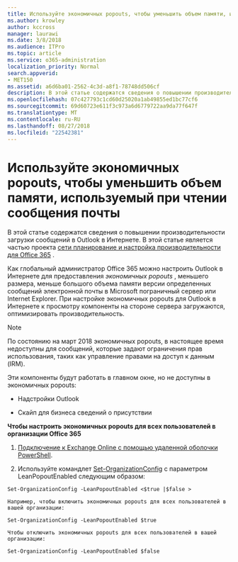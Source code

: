 ```yaml
---
title: Используйте экономичных popouts, чтобы уменьшить объем памяти, используемый при чтении сообщения почты
ms.author: krowley
author: kccross
manager: laurawi
ms.date: 3/8/2018
ms.audience: ITPro
ms.topic: article
ms.service: o365-administration
localization_priority: Normal
search.appverid:
- MET150
ms.assetid: a6d6ba01-2562-4c3d-a8f1-78748dd506cf
description: В этой статье содержатся сведения о повышении производительности загрузки сообщений в Outlook в Интернете.
ms.openlocfilehash: 07c427793c1cd60d25020a1ab49855ed1bc77cf6
ms.sourcegitcommit: 69d60723e611f3c973a6d6779722aa9da77f647f
ms.translationtype: MT
ms.contentlocale: ru-RU
ms.lasthandoff: 08/27/2018
ms.locfileid: "22542381"
---
```

# <a name="use-lean-popouts-to-reduce-memory-used-when-reading-mail-messages"></a>Используйте экономичных popouts, чтобы уменьшить объем памяти, используемый при чтении сообщения почты

В этой статье содержатся сведения о повышении производительности загрузки сообщений в Outlook в Интернете. В этой статье является частью проекта [сети планирование и настройка производительности для Office 365](https://aka.ms/tune) .
   
Как глобальный администратор Office 365 можно настроить Outlook в Интернете для предоставления *экономичных popouts* , меньшего размера, меньше большого объема памяти версии определенных сообщений электронной почты в Microsoft пограничный сервер или Internet Explorer. При настройке экономичных popouts для Outlook в Интернете к просмотру компоненты на стороне сервера загружаются, оптимизировать производительность. 
  
> [!NOTE]
> По состоянию на март 2018 экономичных popouts, в настоящее время недоступны для сообщений, которые задают ограничения прав использования, таких как управление правами на доступ к данным (IRM). 
  
Эти компоненты будут работать в главном окне, но не доступны в экономичных popouts:
  
- Надстройки Outlook
    
- Скайп для бизнеса сведений о присутствии
    
 **Чтобы настроить экономичных popouts для всех пользователей в организации Office 365**
  
1. [Подключение к Exchange Online с помощью удаленной оболочки PowerShell](http://technet.microsoft.com/library/jj984289%28v=exchg.150%29.aspx ).
    
2. Используйте командлет [Set-OrganizationConfig](https://technet.microsoft.com/library/aa997443%28v=exchg.160%29.aspx) с параметром LeanPopoutEnabled следующим образом: 
    
  ```
  Set-OrganizationConfig -LeanPopoutEnabled <$true |$false >
  ```

    Например, чтобы включить экономичных popouts для всех пользователей в вашей организации:
    
  ```
  Set-OrganizationConfig -LeanPopoutEnabled $true
  ```

    Чтобы отключить экономичных popouts для всех пользователей в вашей организации:
    
  ```
  Set-OrganizationConfig -LeanPopoutEnabled $false
  ```


